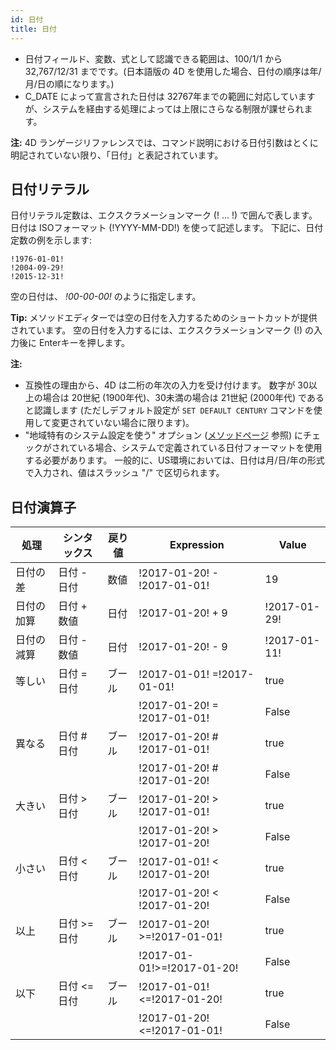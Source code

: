 ```yaml
---
id: 日付
title: 日付
---
```


- 日付フィールド、変数、式として認識できる範囲は、100/1/1 から 32,767/12/31 までです。(日本語版の 4D を使用した場合、日付の順序は年/月/日の順になります。)
- C_DATE によって宣言された日付は 32767年までの範囲に対応していますが、システムを経由する処理によっては上限にさらなる制限が課せられます。

**注:** 4D ランゲージリファレンスでは、コマンド説明における日付引数はとくに明記されていない限り、「日付」と表記されています。

## 日付リテラル

日付リテラル定数は、エクスクラメーションマーク (! ... !) で囲んで表します。 日付は ISOフォーマット (!YYYY-MM-DD!) を使って記述します。 下記に、日付定数の例を示します:

```4d
!1976-01-01!
!2004-09-29!
!2015-12-31!
```

空の日付は、 _!00-00-00!_ のように指定します。

**Tip:** メソッドエディターでは空の日付を入力するためのショートカットが提供されています。 空の日付を入力するには、エクスクラメーションマーク (!) の入力後に Enterキーを押します。

**注:**

- 互換性の理由から、4D は二桁の年次の入力を受け付けます。 数字が 30以上の場合は 20世紀 (1900年代)、30未満の場合は 21世紀 (2000年代) であると認識します (ただしデフォルト設定が `SET DEFAULT CENTURY` コマンドを使用して変更されていない場合に限ります)。
- "地域特有のシステム設定を使う" オプション ([メソッドページ](https://doc.4d.com/4Dv18/4D/18/Methods-Page.300-4575690.ja.html) 参照) にチェックがされている場合、システムで定義されている日付フォーマットを使用する必要があります。 一般的に、US環境においては、日付は月/日/年の形式で入力され、値はスラッシュ "/" で区切られます。

## 日付演算子

| 処理    | シンタックス     | 戻り値 | Expression                   | Value        |
| ----- | ---------- | --- | ---------------------------- | ------------ |
| 日付の差  | 日付 - 日付    | 数値  | !2017-01-20! - !2017-01-01!  | 19           |
| 日付の加算 | 日付 + 数値    | 日付  | !2017-01-20! + 9             | !2017-01-29! |
| 日付の減算 | 日付 - 数値    | 日付  | !2017-01-20! - 9             | !2017-01-11! |
| 等しい   | 日付 = 日付    | ブール | !2017-01-01! =!2017-01-01!   | true         |
|       |            |     | !2017-01-20! = !2017-01-01!  | False        |
| 異なる   | 日付 # 日付    | ブール | !2017-01-20! # !2017-01-01!  | true         |
|       |            |     | !2017-01-20! # !2017-01-20!  | False        |
| 大きい   | 日付 > 日付    | ブール | !2017-01-20! > !2017-01-01!  | true         |
|       |            |     | !2017-01-20! > !2017-01-20!  | False        |
| 小さい   | 日付 < 日付    | ブール | !2017-01-01! < !2017-01-20!  | true         |
|       |            |     | !2017-01-20! < !2017-01-20!  | False        |
| 以上    | 日付 >= 日付   | ブール | !2017-01-20! >=!2017-01-01!  | true         |
|       |            |     | !2017-01-01!>=!2017-01-20!   | False        |
| 以下    | 日付 \<= 日付 | ブール | !2017-01-01!\<=!2017-01-20! | true         |
|       |            |     | !2017-01-20!\<=!2017-01-01! | False        |
